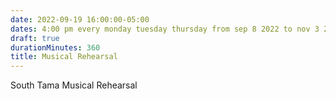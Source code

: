 ```yaml
---
date: 2022-09-19 16:00:00-05:00
dates: 4:00 pm every monday tuesday thursday from sep 8 2022 to nov 3 2022
draft: true
durationMinutes: 360
title: Musical Rehearsal
---
```


South Tama Musical Rehearsal